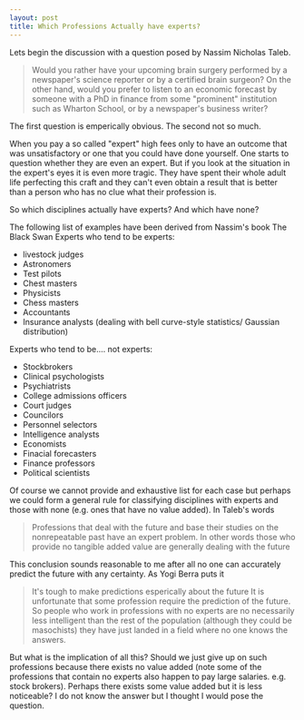 ```yaml
---
layout: post
title: Which Professions Actually have experts?
---
```


Lets begin the discussion with a question posed by Nassim Nicholas Taleb.
>Would you rather have your upcoming brain surgery performed by a newspaper's science reporter or by a certified brain surgeon? On the other hand, would you prefer to listen to an economic forecast by someone with a PhD in finance from some "prominent" institution such as Wharton School, or by a newspaper's business writer?

The first question is emperically obvious. The second not so much.

When you pay a so called "expert" high fees only to have an outcome that was unsatisfactory or one that you could have done yourself. One starts to question whether they are even an expert. But if you look at the situation in the expert's eyes it is even more tragic.
They have spent their whole adult life perfecting this craft and they can't even obtain a result that is better than a person who has no clue what their profession is. 

So which disciplines actually have experts? And which have none?

The following list of examples have been derived from Nassim's book The Black Swan
Experts who tend to be experts:
* livestock judges
* Astronomers
* Test pilots
* Chest masters
* Physicists
* Chess masters
* Accountants
* Insurance analysts (dealing with bell curve-style statistics/ Gaussian distribution)

Experts who tend to be.... not experts:
* Stockbrokers
* Clinical psychologists
* Psychiatrists
* College admissions officers
* Court judges
* Councilors
* Personnel selectors
* Intelligence analysts
* Economists
* Finacial forecasters
* Finance professors
* Political scientists 

Of course we cannot provide and exhaustive list for each case but perhaps we could form a general rule for classifying disciplines with experts and those with none (e.g. ones that have no value added). 
In Taleb's words
>Professions that deal with the future and base their studies on the nonrepeatable past have an expert problem. In other words those who provide no tangible added value are generally dealing with the future

This conclusion sounds reasonable to me after all no one can accurately predict the future with any certainty. As Yogi Berra puts it
>It's tough to make predictions esperically about the future
It is unfortunate that some profession require the prediction of the future. So people who work in professions with no experts are no necessarily less intelligent than the rest of the population (although they could be masochists) they have just landed in a field where no one knows the answers. 

But what is the implication of all this? Should we just give up on such professions because there exists no value added (note some of the professions that contain no experts also happen to pay large salaries. e.g. stock brokers). Perhaps there exists some value added but it is less noticeable? I do not know the answer but I thought I would pose the question. 